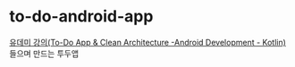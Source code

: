 # to-do-android-app
[유데미 강의(To-Do App & Clean Architecture -Android Development - Kotlin)](https://www.udemy.com/course/to-do-app-clean-architecture-android-development-kotlin/) 들으며 만드는 투두앱

